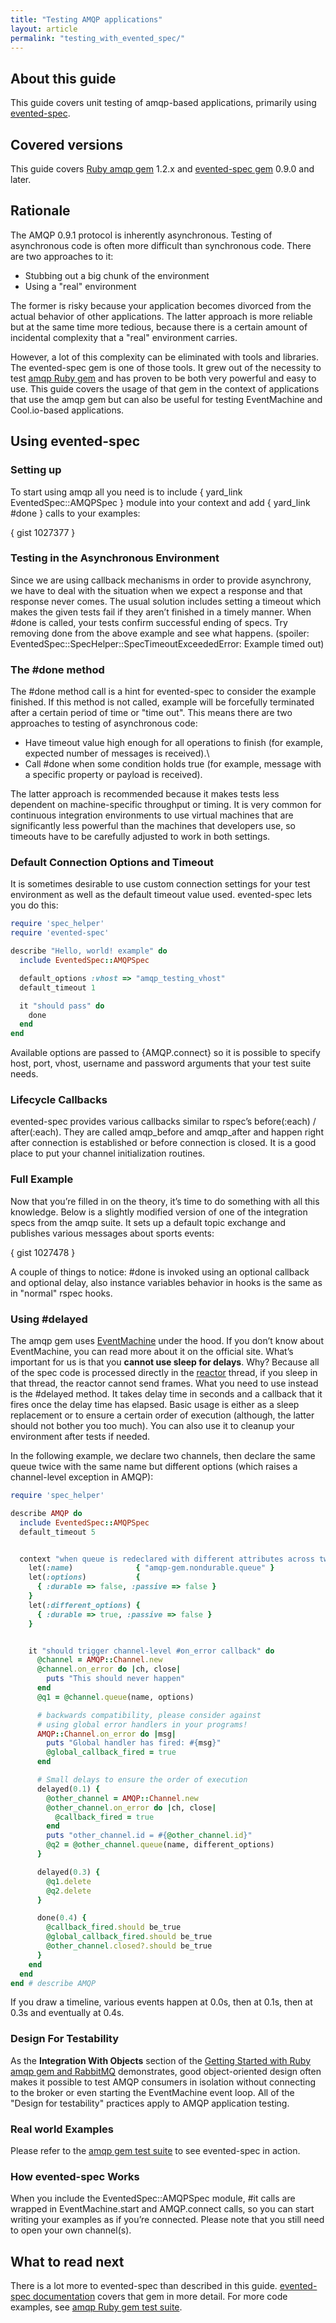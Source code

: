 ```yaml
---
title: "Testing AMQP applications"
layout: article
permalink: "testing_with_evented_spec/"
---
```


## About this guide

This guide covers unit testing of amqp-based applications, primarily
using [evented-spec](http://github.com/ruby-amqp/evented-spec).

## Covered versions

This guide covers [Ruby amqp gem](http://github.com/ruby-amqp/amqp)
1.2.x and [evented-spec gem](http://github.com/ruby-amqp/evented-spec)
0.9.0 and later.

## Rationale

The AMQP 0.9.1 protocol is inherently asynchronous. Testing of asynchronous
code is often more difficult than synchronous code. There are two
approaches to it:

 * Stubbing out a big chunk of the environment
 * Using a "real" environment

The former is risky because your application becomes divorced from the
actual behavior of other applications. The latter approach is more
reliable but at the same time more tedious, because there is a certain
amount of incidental complexity that a "real" environment carries.

However, a lot of this complexity can be eliminated with tools and
libraries. The evented-spec gem is one of those tools. It grew out of
the necessity to test [amqp Ruby gem](http://github.com/ruby-amqp/amqp)
and has proven to be both very powerful and easy to use. This guide
covers the usage of that gem in the context of applications that use the
amqp gem but can also be useful for testing EventMachine and
Cool.io-based applications.

## Using evented-spec

### Setting up

To start using amqp all you need is to include
{ yard_link EventedSpec::AMQPSpec } module into your context and add
{ yard_link #done } calls to your examples:

{ gist 1027377 }

### Testing in the Asynchronous Environment

Since we are using callback mechanisms in order to provide asynchrony,
we have to deal with the situation when we expect a response and that
response never comes. The usual solution includes setting a timeout
which makes the given tests fail if they aren’t finished in a timely
manner. When <a class='highlight'>#done</a> is called, your tests
confirm successful ending of specs. Try removing
<a class='highlight'>done</a> from the above example and see what
happens. (spoiler:
<a class='highlight'>EventedSpec::SpecHelper::SpecTimeoutExceededError:
Example timed out</a>)

### The #done method

The <a class='highlight'>#done</a> method call is a hint for
evented-spec to consider the example finished. If this method is not
called, example will be forcefully terminated after a certain period of
time or "time out". This means there are two approaches to testing of
asynchronous code:

* Have timeout value high enough for all operations to finish (for
example, expected number of messages is received).\
 * Call #done when some condition holds true (for example, message
with a specific property or payload is received).

The latter approach is recommended because it makes tests less dependent
on machine-specific throughput or timing. It is very common for
continuous integration environments to use virtual machines that are
significantly less powerful than the machines that developers use, so
timeouts have to be carefully adjusted to work in both settings.

### Default Connection Options and Timeout

It is sometimes desirable to use custom connection settings for your
test environment as well as the default timeout value used. evented-spec
lets you do this:

``` ruby
require 'spec_helper'
require 'evented-spec'

describe "Hello, world! example" do
  include EventedSpec::AMQPSpec

  default_options :vhost => "amqp_testing_vhost"
  default_timeout 1

  it "should pass" do
    done
  end
end
```

Available options are passed to {AMQP.connect} so it is possible to
specify host, port, vhost, username and password arguments that your
test suite needs.

### Lifecycle Callbacks

evented-spec provides various callbacks similar to rspec’s
<a class='highlight'>before(:each)</a> /
<a class='highlight'>after(:each)</a>. They are called
<a class='highlight'>amqp_before</a> and
<a class='highlight'>amqp_after</a> and happen right after connection
is established or before connection is closed. It is a good place to put
your channel initialization routines.

### Full Example

Now that you’re filled in on the theory, it’s time to do something with
all this knowledge. Below is a slightly modified version of one of the
integration specs from the amqp suite. It sets up a default topic
exchange and publishes various messages about sports events:

{ gist 1027478 }

A couple of things to notice: <a class='highlight'>#done</a> is invoked
using an optional callback and optional delay, also instance variables
behavior in hooks is the same as in "normal" rspec hooks.

### Using #delayed

The amqp gem uses [EventMachine](http://eventmachine.rubyforge.org/)
under the hood. If you don’t know about EventMachine, you can read more
about it on the official site. What’s important for us is that you
**cannot use <a class='highlight'>sleep</a> for delays**. Why? Because
all of the spec code is processed directly in the
[reactor](http://en.wikipedia.org/wiki/Reactor_pattern) thread, if you
<a class='highlight'>sleep</a> in that thread, the reactor cannot send
frames. What you need to use instead is the
<a class='highlight'>#delayed</a> method. It takes delay time in
seconds and a callback that it fires once the delay time has elapsed.
Basic usage is either as a <a class='highlight'>sleep</a> replacement or
to ensure a certain order of execution (although, the latter should not
bother you too much). You can also use it to cleanup your environment
after tests if needed.

In the following example, we declare two channels, then declare the same
queue twice with the same name but different options (which raises a
channel-level exception in AMQP):

``` ruby
require 'spec_helper'

describe AMQP do
  include EventedSpec::AMQPSpec
  default_timeout 5


  context "when queue is redeclared with different attributes across two channels" do
    let(:name)              { "amqp-gem.nondurable.queue" }
    let(:options)           {
      { :durable => false, :passive => false }
    }
    let(:different_options) {
      { :durable => true, :passive => false }
    }


    it "should trigger channel-level #on_error callback" do
      @channel = AMQP::Channel.new
      @channel.on_error do |ch, close|
        puts "This should never happen"
      end
      @q1 = @channel.queue(name, options)

      # backwards compatibility, please consider against
      # using global error handlers in your programs!
      AMQP::Channel.on_error do |msg|
        puts "Global handler has fired: #{msg}"
        @global_callback_fired = true
      end

      # Small delays to ensure the order of execution
      delayed(0.1) {
        @other_channel = AMQP::Channel.new
        @other_channel.on_error do |ch, close|
          @callback_fired = true
        end
        puts "other_channel.id = #{@other_channel.id}"
        @q2 = @other_channel.queue(name, different_options)
      }

      delayed(0.3) {
        @q1.delete
        @q2.delete
      }

      done(0.4) {
        @callback_fired.should be_true
        @global_callback_fired.should be_true
        @other_channel.closed?.should be_true
      }
    end
  end
end # describe AMQP
```

If you draw a timeline, various events happen at 0.0s, then at 0.1s,
then at 0.3s and eventually at 0.4s.

### Design For Testability

As the **Integration With Objects** section of the [Getting Started with
Ruby amqp gem and RabbitMQ](/articles/getting_started/) demonstrates,
good object-oriented design often makes it possible to test AMQP
consumers in isolation without connecting to the broker or even starting
the EventMachine event loop. All of the "Design for testability"
practices apply to AMQP application testing.

### Real world Examples

Please refer to the [amqp gem test
suite](https://github.com/ruby-amqp/amqp/tree/master/spec) to see
evented-spec in action.

### How evented-spec Works

When you include the <a class='highlight'>EventedSpec::AMQPSpec</a>
module, <a class='highlight'>#it</a> calls are wrapped in
<a class='highlight'>EventMachine.start</a> and
<a class='highlight'>AMQP.connect</a> calls, so you can start writing
your examples as if you’re connected. Please note that you still need to
open your own channel(s).

## What to read next

There is a lot more to evented-spec than described in this guide.
[evented-spec
documentation](http://rdoc.info/github/ruby-amqp/evented-spec/master)
covers that gem in more detail. For more code examples, see [amqp Ruby
gem test suite](https://github.com/ruby-amqp/amqp/tree/master/spec).
